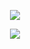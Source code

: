<p align="center">
  <img src="https://github-readme-streak-stats.herokuapp.com/?user=KRITIKA-l&theme=github-light" />
</p>

<p align="center">
  <img src="https://github-readme-stats.vercel.app/api/top-langs/?username=KRITIKA-l&layout=compact&theme=github-light" />
</p>
